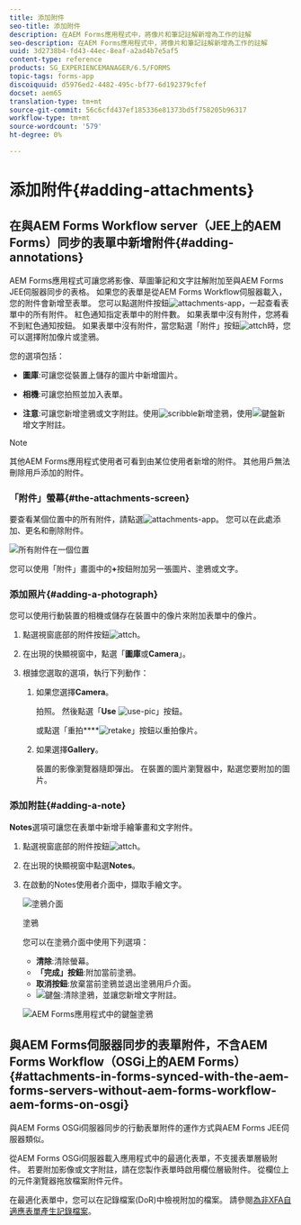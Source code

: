 ```yaml
---
title: 添加附件
seo-title: 添加附件
description: 在AEM Forms應用程式中，將像片和筆記註解新增為工作的註解
seo-description: 在AEM Forms應用程式中，將像片和筆記註解新增為工作的註解
uuid: 3d2738b4-fd43-44ec-8eaf-a2ad4b7e5af5
content-type: reference
products: SG_EXPERIENCEMANAGER/6.5/FORMS
topic-tags: forms-app
discoiquuid: d5976ed2-4482-495c-bf77-6d192379cfef
docset: aem65
translation-type: tm+mt
source-git-commit: 56c6cfd437ef185336e81373bd5f758205b96317
workflow-type: tm+mt
source-wordcount: '579'
ht-degree: 0%

---
```



# 添加附件{#adding-attachments}

## 在與AEM Forms Workflow server（JEE上的AEM Forms）同步的表單中新增附件{#adding-annotations}

AEM Forms應用程式可讓您將影像、草圖筆記和文字註解附加至與AEM Forms JEE伺服器同步的表格。 如果您的表單是從AEM Forms Workflow伺服器載入，您的附件會新增至表單。 您可以點選附件按鈕![attachments-app](assets/attachments-app.png)，一起查看表單中的所有附件。 紅色通知指定表單中的附件數。 如果表單中沒有附件，您將看不到紅色通知按鈕。 如果表單中沒有附件，當您點選「附件」按鈕![attch](assets/attch.png)時，您可以選擇附加像片或塗鴉。

您的選項包括：

* **圖庫**:可讓您從裝置上儲存的圖片中新增圖片。

* **相機**:可讓您拍照並加入表單。

* **注意**:可讓您新增塗鴉或文字附註。使用![scribble](assets/scribble.png)新增塗鴉，使用![鍵盤](assets/keyboard.png)新增文字附註。

>[!NOTE]
>
>其他AEM Forms應用程式使用者可看到由某位使用者新增的附件。 其他用戶無法刪除用戶添加的附件。


### 「附件」螢幕{#the-attachments-screen}

要查看某個位置中的所有附件，請點選![attachments-app](assets/attachments-app.png)。 您可以在此處添加、更名和刪除附件。

![所有附件在一個位置](assets/attachments-screen.png)

您可以使用「附件」畫面中的&#x200B;**+**&#x200B;按鈕附加另一張圖片、塗鴉或文字。

### 添加照片{#adding-a-photograph}

您可以使用行動裝置的相機或儲存在裝置中的像片來附加表單中的像片。

1. 點選視窗底部的附件按鈕![attch](assets/attch.png)。
1. 在出現的快顯視窗中，點選「**圖庫**&#x200B;或&#x200B;**Camera**」。
1. 根據您選取的選項，執行下列動作：

   1. 如果您選擇&#x200B;**Camera**。

      拍照。 然後點選「**Use** ![use-pic](assets/use-pic.png)」按鈕。

      或點選「重拍&#x200B;****![retake](assets/retake.png)」按鈕以重拍像片。

   1. 如果選擇&#x200B;**Gallery**。

      裝置的影像瀏覽器隨即彈出。 在裝置的圖片瀏覽器中，點選您要附加的圖片。

### 添加附註{#adding-a-note}

**Notes**&#x200B;選項可讓您在表單中新增手繪筆畫和文字附件。

1. 點選視窗底部的附件按鈕![attch](assets/attch.png)。
1. 在出現的快顯視窗中點選&#x200B;**Notes**。
1. 在啟動的Notes使用者介面中，擷取手繪文字。

   ![塗鴉介面](assets/scribble-ui.png)

   塗鴉

   您可以在塗鴉介面中使用下列選項：

   * **清除**:清除螢幕。
   * **「完成」按鈕**:附加當前塗鴉。
   * **取消按鈕**:放棄當前塗鴉並退出塗鴉用戶介面。
   * ![鍵盤](assets/keyboard.png):清除塗鴉，並讓您新增文字附註。

   ![AEM Forms應用程式中的鍵盤塗鴉](assets/keyboard-inapp.png)

## 與AEM Forms伺服器同步的表單附件，不含AEM Forms Workflow（OSGi上的AEM Forms）{#attachments-in-forms-synced-with-the-aem-forms-servers-without-aem-forms-workflow-aem-forms-on-osgi}

與AEM Forms OSGi伺服器同步的行動表單附件的運作方式與AEM Forms JEE伺服器類似。

從AEM Forms OSGi伺服器載入應用程式中的最適化表單，不支援表單層級附件。 若要附加影像或文字附註，請在您製作表單時啟用欄位層級附件。 從欄位上的元件瀏覽器拖放檔案附件元件。

在最適化表單中，您可以在記錄檔案(DoR)中檢視附加的檔案。 請參閱[為非XFA自適應表單產生記錄檔案](../../forms/using/generate-document-of-record-for-non-xfa-based-adaptive-forms.md)。
